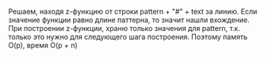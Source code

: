 Решаем, находя z-функцию от строки pattern + "#" + text за линию.
Если значение функции равно длине паттерна, то значит нашли вхождение.
При построении z-функции, храню только значения для pattern, 
т.к. только это нужно для следующего шага построения. 
Поэтому память O(p), время O(p + n)
